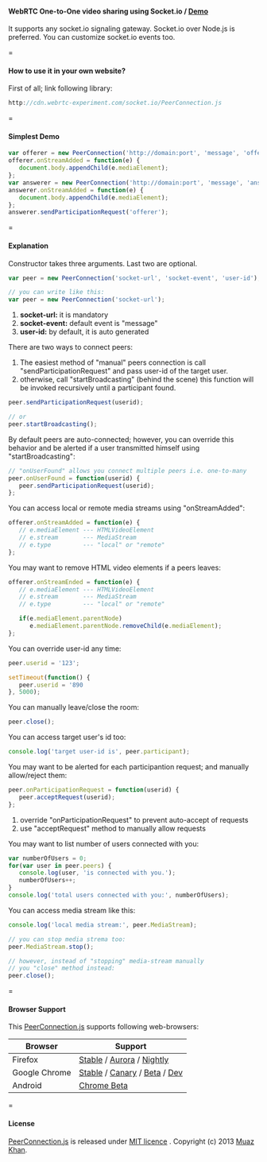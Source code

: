 ﻿#### WebRTC One-to-One video sharing using Socket.io / [Demo](https://www.webrtc-experiment.com/socket.io/)

It supports any socket.io signaling gateway. Socket.io over Node.js is preferred. You can customize socket.io events too.

=

#### How to use it in your own website?

First of all; link following library:

```javascript
http://cdn.webrtc-experiment.com/socket.io/PeerConnection.js
```

=

#### Simplest Demo

```javascript
var offerer = new PeerConnection('http://domain:port', 'message', 'offerer');
offerer.onStreamAdded = function(e) {
   document.body.appendChild(e.mediaElement);
};
var answerer = new PeerConnection('http://domain:port', 'message', 'answerer');
answerer.onStreamAdded = function(e) {
   document.body.appendChild(e.mediaElement);
};
answerer.sendParticipationRequest('offerer');
```

=

#### Explanation

Constructor takes three arguments. Last two are optional.

```javascript
var peer = new PeerConnection('socket-url', 'socket-event', 'user-id');

// you can write like this:
var peer = new PeerConnection('socket-url');
```

1. **socket-url:** it is mandatory
2. **socket-event:** default event is "message"
3. **user-id:** by default, it is auto generated

There are two ways to connect peers:

1. The easiest method of "manual" peers connection is call "sendParticipationRequest" and pass user-id of the target user.
2. otherwise, call "startBroadcasting" (behind the scene) this function will be invoked recursively until a participant found.

```javascript
peer.sendParticipationRequest(userid);

// or
peer.startBroadcasting();
```

By default peers are auto-connected; however, you can override this behavior and be alerted if a user transmitted himself using "startBroadcasting":

```javascript
// "onUserFound" allows you connect multiple peers i.e. one-to-many
peer.onUserFound = function(userid) {
   peer.sendParticipationRequest(userid);
};
```

You can access local or remote media streams using "onStreamAdded":

```javascript
offerer.onStreamAdded = function(e) {
   // e.mediaElement --- HTMLVideoElement
   // e.stream       --- MediaStream
   // e.type         --- "local" or "remote"
};
```

You may want to remove HTML video elements if a peers leaves:

```javascript
offerer.onStreamEnded = function(e) {
   // e.mediaElement --- HTMLVideoElement
   // e.stream       --- MediaStream
   // e.type         --- "local" or "remote"

   if(e.mediaElement.parentNode)
      e.mediaElement.parentNode.removeChild(e.mediaElement);
};
```

You can override user-id any time:

```javascript
peer.userid = '123';

setTimeout(function() {
   peer.userid = '890
}, 5000);
```

You can manually leave/close the room:

```javascript
peer.close();
```

You can access target user's id too:

```javascript
console.log('target user-id is', peer.participant);
```

You may want to be alerted for each participantion request; and manually allow/reject them:

```javascript
peer.onParticipationRequest = function(userid) {
   peer.acceptRequest(userid);
};
```

1. override "onParticipationRequest" to prevent auto-accept of requests
2. use "acceptRequest" method to manually allow requests

You may want to list number of users connected with you:

```javascript
var numberOfUsers = 0;
for(var user in peer.peers) {
   console.log(user, 'is connected with you.');
   numberOfUsers++;
}
console.log('total users connected with you:', numberOfUsers);
```

You can access media stream like this:

```javascript
console.log('local media stream:', peer.MediaStream);

// you can stop media strema too:
peer.MediaStream.stop();

// however, instead of "stopping" media-stream manually
// you "close" method instead:
peer.close();
```

=

#### Browser Support

This [PeerConnection.js](https://www.webrtc-experiment.com/socket.io/PeerConnection.js) supports following web-browsers:

| Browser        | Support           |
| ------------- |-------------|
| Firefox | [Stable](http://www.mozilla.org/en-US/firefox/new/) / [Aurora](http://www.mozilla.org/en-US/firefox/aurora/) / [Nightly](http://nightly.mozilla.org/) |
| Google Chrome | [Stable](https://www.google.com/intl/en_uk/chrome/browser/) / [Canary](https://www.google.com/intl/en/chrome/browser/canary.html) / [Beta](https://www.google.com/intl/en/chrome/browser/beta.html) / [Dev](https://www.google.com/intl/en/chrome/browser/index.html?extra=devchannel#eula) |
| Android | [Chrome Beta](https://play.google.com/store/apps/details?id=com.chrome.beta&hl=en) |

=

#### License

[PeerConnection.js](https://www.webrtc-experiment.com/socket.io/PeerConnection.js) is released under [MIT licence](https://www.webrtc-experiment.com/licence/) . Copyright (c) 2013 [Muaz Khan](https://plus.google.com/100325991024054712503).
